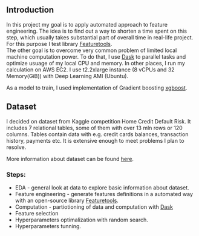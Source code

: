 ## Introduction

In this project my goal is to apply automated approach to feature engineering. The idea is to find out a way to shorten a time spent on this step, which usually takes substantial part of overall time in real-life project. For this purpose I test library [Featuretools](https://www.featuretools.com/).      
The other goal is to overcome very common problem of limited local machine computation power. To do that, I use [Dask](http://dask.pydata.org/en/latest/docs.html) to parallel tasks and optimize usuage of my local CPU and memory. In other places, I run my calculation on AWS EC2. I use t2.2xlarge instance (8 vCPUs and 32 Memory(GiB)) with Deep Learning AMI (Ubuntu). 

As a model to train, I used implementation of Gradient boosting [xgboost](https://xgboost.readthedocs.io/en/latest/index.html).

## Dataset
I decided on dataset from Kaggle competition Home Credit Default Risk. 
It includes 7 relational tables, some of them with over 13 mln rows or 120 columns. Tables contain data with e.g. credit cards balances, transaction history, payments etc. It is extensive enough to meet problems I plan to resolve.

More information about dataset can be found [here](https://www.kaggle.com/c/home-credit-default-risk). 

### Steps:
- EDA - general look at data to explore basic information about dataset.
- Feature engineering - generate features definitions in a automated way with an open-source library [Featuretools](https://www.featuretools.com/). 
- Computation - partiotioning of data and computation with [Dask](http://dask.pydata.org/en/latest/docs.html)
- Feature selection
- Hyperparameters optimalization with random search.
- Hyperparameters tunning.
